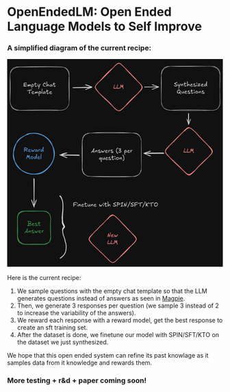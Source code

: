 # OpenEndedLM: Open Ended Language Models to Self Improve

### A simplified diagram of the current recipe:
![recipe](recipe.png)

Here is the current recipe:
1. We sample questions with the empty chat template so that the LLM generates questions instead of answers as seen in [Magpie](https://arxiv.org/abs/2406.08464).
2. Then, we generate 3 responses per question (we sample 3 instead of 2 to increase the variability of the answers).
3. We reward each response with a reward model, get the best response to create an sft training set.
4. After the dataset is done, we finetune our model with SPIN/SFT/KTO on the dataset we just synthesized.


We hope that this open ended system can refine its past knowlage as it samples data from it knowledge and rewards them.

### More testing + r&d + paper coming soon!